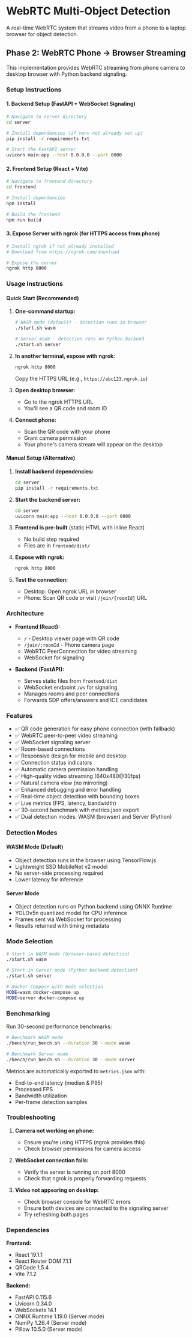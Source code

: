 # WebRTC Multi-Object Detection

A real-time WebRTC system that streams video from a phone to a laptop browser for object detection.

## Phase 2: WebRTC Phone → Browser Streaming

This implementation provides WebRTC streaming from phone camera to desktop browser with Python backend signaling.

### Setup Instructions

#### 1. Backend Setup (FastAPI + WebSocket Signaling)

```bash
# Navigate to server directory
cd server

# Install dependencies (if venv not already set up)
pip install -r requirements.txt

# Start the FastAPI server
uvicorn main:app --host 0.0.0.0 --port 8000
```

#### 2. Frontend Setup (React + Vite)

```bash
# Navigate to frontend directory
cd frontend

# Install dependencies
npm install

# Build the frontend
npm run build
```

#### 3. Expose Server with ngrok (for HTTPS access from phone)

```bash
# Install ngrok if not already installed
# Download from https://ngrok.com/download

# Expose the server
ngrok http 8000
```

### Usage Instructions

#### Quick Start (Recommended)

1. **One-command startup:**
   ```bash
   # WASM mode (default) - detection runs in browser
   ./start.sh wasm
   
   # Server mode - detection runs on Python backend
   ./start.sh server
   ```

2. **In another terminal, expose with ngrok:**
   ```bash
   ngrok http 8000
   ```
   Copy the HTTPS URL (e.g., `https://abc123.ngrok.io`)

3. **Open desktop browser:**
   - Go to the ngrok HTTPS URL
   - You'll see a QR code and room ID

4. **Connect phone:**
   - Scan the QR code with your phone
   - Grant camera permission
   - Your phone's camera stream will appear on the desktop

#### Manual Setup (Alternative)

1. **Install backend dependencies:**
   ```bash
   cd server
   pip install -r requirements.txt
   ```

2. **Start the backend server:**
   ```bash
   cd server
   uvicorn main:app --host 0.0.0.0 --port 8000
   ```

3. **Frontend is pre-built** (static HTML with inline React)
   - No build step required
   - Files are in `frontend/dist/`

4. **Expose with ngrok:**
   ```bash
   ngrok http 8000
   ```

5. **Test the connection:**
   - Desktop: Open ngrok URL in browser
   - Phone: Scan QR code or visit `/join/{roomId}` URL

### Architecture

- **Frontend (React):**
  - `/` - Desktop viewer page with QR code
  - `/join/:roomId` - Phone camera page
  - WebRTC PeerConnection for video streaming
  - WebSocket for signaling

- **Backend (FastAPI):**
  - Serves static files from `frontend/dist`
  - WebSocket endpoint `/ws` for signaling
  - Manages rooms and peer connections
  - Forwards SDP offers/answers and ICE candidates

### Features

- ✅ QR code generation for easy phone connection (with fallback)
- ✅ WebRTC peer-to-peer video streaming
- ✅ WebSocket signaling server
- ✅ Room-based connections
- ✅ Responsive design for mobile and desktop
- ✅ Connection status indicators
- ✅ Automatic camera permission handling
- ✅ High-quality video streaming (640x480@30fps)
- ✅ Natural camera view (no mirroring)
- ✅ Enhanced debugging and error handling
- ✅ Real-time object detection with bounding boxes
- ✅ Live metrics (FPS, latency, bandwidth)
- ✅ 30-second benchmark with metrics.json export
- ✅ Dual detection modes: WASM (browser) and Server (Python)

### Detection Modes

#### WASM Mode (Default)
- Object detection runs in the browser using TensorFlow.js
- Lightweight SSD MobileNet v2 model
- No server-side processing required
- Lower latency for inference

#### Server Mode
- Object detection runs on Python backend using ONNX Runtime
- YOLOv5n quantized model for CPU inference
- Frames sent via WebSocket for processing
- Results returned with timing metadata

### Mode Selection

```bash
# Start in WASM mode (browser-based detection)
./start.sh wasm

# Start in Server mode (Python backend detection)
./start.sh server

# Docker Compose with mode selection
MODE=wasm docker-compose up
MODE=server docker-compose up
```

### Benchmarking

Run 30-second performance benchmarks:

```bash
# Benchmark WASM mode
./bench/run_bench.sh --duration 30 --mode wasm

# Benchmark Server mode  
./bench/run_bench.sh --duration 30 --mode server
```

Metrics are automatically exported to `metrics.json` with:
- End-to-end latency (median & P95)
- Processed FPS
- Bandwidth utilization
- Per-frame detection samples

### Troubleshooting

1. **Camera not working on phone:**
   - Ensure you're using HTTPS (ngrok provides this)
   - Check browser permissions for camera access

2. **WebSocket connection fails:**
   - Verify the server is running on port 8000
   - Check that ngrok is properly forwarding requests

3. **Video not appearing on desktop:**
   - Check browser console for WebRTC errors
   - Ensure both devices are connected to the signaling server
   - Try refreshing both pages

### Dependencies

**Frontend:**
- React 19.1.1
- React Router DOM 7.1.1
- QRCode 1.5.4
- Vite 7.1.2

**Backend:**
- FastAPI 0.115.6
- Uvicorn 0.34.0
- WebSockets 14.1
- ONNX Runtime 1.19.0 (Server mode)
- NumPy 1.26.4 (Server mode)
- Pillow 10.5.0 (Server mode)